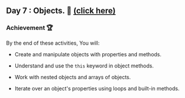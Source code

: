 ## Day 7 : Objects. 🚀 [(click here)](Day7.js)

### Achievement 🏆

By the end of these activities, You will:

- Create and manipulate objects with properties and methods.

- Understand and use the `this` keyword in object methods.

- Work with nested objects and arrays of objects.

- Iterate over an object's properties using loops and built-in methods.
